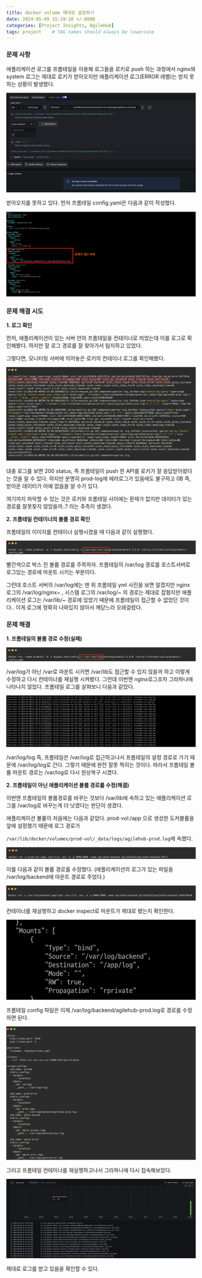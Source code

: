 ```yaml
---
title: docker volume 제대로 설정하기
date: 2024-05-09 15:19:10 +/-0800
categories: [Project Insights, AgileHub]
tags: project    # TAG names should always be lowercase
---
```


### 문제 사항

애플리케이션 로그를 프롬테일을 이용해 로그들을 로키로 push 하는 과정에서 nginx와 system 로그는 제대로 로키가 받아오지만 애플리케이션 로그(ERROR 레벨)는 받지 못하는 상황이 발생했다. 

![](/assets/img/docker-volume/image.png)

받아오지를 못하고 있다. 먼저 프롬테일 config.yaml은 다음과 같이 작성했다.

![](/assets/img/docker-volume/image%20copy.png)

### 문제 해결 시도

<b>1. 로그 확인</b>

먼저, 애플리케이션이 있는 서버 안의 프롬테일을 컨테이너로 띄었는데 이를 로그로 확인해봤다. 하지만 잘 로그 경로를 잘 찾아가서 탐지하고 있었다.

그렇다면, 모니터링 서버에 띄어놓은 로키의 컨테이너 로그를 확인해봤다.

![](/assets/img/docker-volume/image%20copy%202.png)

대충 로그를 보면 200 status, 즉 프롬테일이 push 한 API를 로키가 잘 응답받아왔다는 것을 알 수 있다. 하지만 분명히 prod-log에 에러로그가 있음에도 불구하고 0B 즉, 받아온  데이터가 아예 없음을 알 수가 있다.

여기까지 파악할 수 있는 것은 로키와 프롬테일 사이에는 문제가 없지만 데이터가 있는 경로를 잘못찾지 않았을까..? 라는 추측이 생겼다.

<b>2. 프롬테일 컨테이너의 볼륨 경로 확인</b>

프롬테일의 이미지를 컨테이너 실행시켰을 때 다음과 같이 실행했다.

![](/assets/img/docker-volume/image%20copy%203.png)

빨간색으로 박스 친 볼륨 경로를 주목하자. 프롬테일의 /var/log 경로를 호스트서버로 로그있는 경로에 마운트 시키는 부분이다.

그런데 호스트 서버의 /var/log에는 맨 위 프롬테일 yml 사진을 보면 알겠지만 nginx 로그의 /var/log/nginx~ , 시스템 로그의 /var/log/~ 의 경로는 제대로 잡혔지만 애플리케이션 로그는 /var/lib/~ 경로에 있었기 때문에 프롬테일이 접근할 수 없었던 것이다.. 이게 로그에 정확히 나와있지 않아서 깨닫느라 오래걸렸다.

### 문제 해결

<b>1. 프롬테일의 볼륨 경로 수정(실패)</b>

![](/assets/img/docker-volume/image%20copy%204.png)

/var/log가 아닌 /var로 마운트 시키면 /var/lib도 접근할 수 있지 않을까 하고 이렇게 수정하고 다시 컨테이너를 재실행 시켜봤다.
그런데 이번엔 nginx로그조차 그라파나에 나타나지 않았다. 프롬테일 로그를 살펴보니 다음과 같았다.

![](/assets/img/docker-volume/image%20copy%205.png)

/var/log/log 즉, 프롬테일은 /var/log로 접근하고나서 프롬테일의 설정 경로로 가기 때문에 /var/log/log로 간다. 그렇기 때문에 완전 잘못 찍히는 것이다. 따라서 프롬테일 볼륨 마운트 경로는 /var/log로 다시 원상복구 시켰다.

<b>2. 프롬테일이 아닌 애플리케이션 볼륨 경로를 수정(해결)</b>

이번엔 프롬테일의 볼륨경로를 바꾸는 것보다 /var/lib에 속하고 있는 애플리케이션 로그를 /var/log로 바꾸는게 더 낫겠다는 판단이 생겼다.

애플리케이션 볼륨이 처음에는 다음과 같았다. prod-vol:/app 으로 생성한 도커볼륨을 앞에 설정했기 때문에 로그 경로가 

`/var/lib/docker/volumes/prod-vol/_data/logs/agilehub-prod.log`에 속했다. 

![](/assets/img/docker-volume/image%20copy%206.png)

이를 다음과 같이 볼륨 경로를 수정했다. (애플리케이션의 로그가 있는 파일을 /var/log/backend에 마운트 경로로 주었다.)

![](/assets/img/docker-volume/image%20copy%207.png)

컨테이너를 재실행하고 docker inspect로 마운트가 제대로 됐는지 확인한다.

![](/assets/img/docker-volume/image%20copy%208.png)

프롬테일 config 파일은 이제 /var/log/backend/agilehub-prod.log로 경로를 수정하면 된다.

![](/assets/img/docker-volume/image%20copy%209.png)

그러고 프롬테일 컨테이너를 재실행하고나서 그라파나에 다시 접속해보았다.

![](/assets/img/docker-volume/image%20copy%2010.png)

제대로 로그를 받고 있음을 확인할 수 있다.
